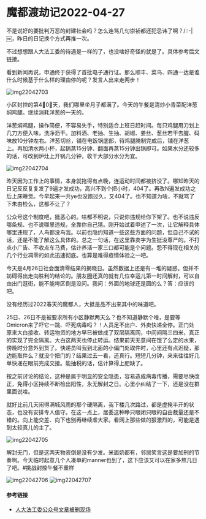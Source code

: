 # 魔都渡劫记2022-04-27

不是说好的要批判万恶的封建社会吗？怎么连骂几句崇祯都还犯忌讳了啊？/::-|￼，昨日的日记换个方式再推一次。

不过想想跟人大法工委的待遇是一样的了，也没啥好奇怪的就是了。具体参考后文链接。

看到新闻再说，申通终于获得了首批电子通行证。那么顺丰、菜鸟、四通一达是谁什么时候基于什么样的理由停的呢？发言人出来走两步！

<img decoding="async" src="https://i0.wp.com/s2.loli.net/2022/05/02/ycETBKqwXloLxIr.jpg?w=640&#038;ssl=1" alt="img22042703" data-recalc-dims="1" />

小区封控的第4⃣️0⃣️天，我们哪里坐月子都满了。今天的午餐是清炒小青菜配洋葱焖鸡腿。继续消耗洋葱的一天的。

洋葱焖鸡腿，操作简便，不容易失手，特别适合上班日赶时间。每只鸡腿用刀划上几刀方便入味，洗净沥干。加料酒、老抽、生抽、胡椒、姜丝、葱丝若干去腥、码味放10分钟左右。洋葱切丝，铺在电饭锅底部，待鸡腿腌制完成后，铺在洋葱上。再加清水两小杯，起锅蒸15分钟、翻面再蒸15分钟出锅即可。如果水分还较多的话，可改到炉灶上开锅几分钟，收干大部分水分为宜。

<img decoding="async" src="https://i0.wp.com/s2.loli.net/2022/05/02/5y4HZheJ1SYlI9u.jpg?w=640&#038;ssl=1" alt="img22042704" data-recalc-dims="1" />

昨天因为工作上的事情，本身就拖得有点晚，连运动时间都被挤没了。哪知昨天的日记反反复复发了9遍才发成功，高兴不到个把小时，404了。再改N遍发成功之后上床睡觉。今早起来一共ye也没跑过久，又404了。也不知道为啥，不就骂了下朱由检么，这都不让了？

公众号这个制度吧，挺恶心的。啥都不明说，只说你违规给你下架了。也不说违反哪条规、也不说哪里违规，全靠你自己猜。刚开始试着申述了一次，让它解释具体哪里违规了，人鸟都没鸟我。以前也隐约知道一些这些方面的问题，但自己不试的话，还是不能了解这么具体的。总之一句话，在这里靠卖字为生挺没尊严的。不打点小广告、不收点车马费，估计养活一家三口都可能是个问题。怨不得现在相关的几个行业凋零的如此迅速彻底。也算是难得疫情体验之一吧。

今天是4月26日社会面清零结果的揭晓日。虽然数据上还是有一堆的疑惑。但并不妨碍得出走向胜利的结论的。朋友圈还真的就有几位幸运儿第一时间解封，可以自由出门逛街，能不能垮区倒是没问。我问：外面的地球还是圆的么？答：应该的吧。

没有经历过2022春天的魔都人，大抵是品不出来其中的味道吧。

25日、26日不是被要求所有小区静默两天么？也不知道静默个啥，是要等Omicron来了吓它一跳、吓死病毒吗？！人员足不出户、外卖快递全停。正门处原来大白接收、转运物资的地方早已被做成了双层隔离网，中间间隔三四米，真正的实现了完全隔离。大白这两天也停止转运。结果前天无意间在饿了么定的水果，傍晚时分意外到货了。快递员叫我到北面的小偏门处取件时，心里还有点迟疑，那边能取件么？就没个把门的？结果过去一看，还真行。短短几分钟，来来往往好几单快递在眼前完成交接。能抽税的话，估计算得上肥缺了。

按之前讨论的结论，这种是属于明显的安全隐患，容易造成病毒传播，需要尽快改正，免得小区持续不断检出阳性，永无解封之日。心里小纠结了一下，还是没在群里面说啥。

就好比前几天闹得满城风雨的那个硬隔离，我下楼几次路过，都是虚掩半开的状态，也没有安排专人值守。在这一点上，居委这种睁只眼闭只眼的自由裁量还是不错的。向上能交差、向下也别再继续虐大家。看网上那些做的狠激烈的，可能是遇到太较真儿的主了。

<img decoding="async" src="https://i0.wp.com/s2.loli.net/2022/05/02/j7FD9oXWrCxYZh5.jpg?w=640&#038;ssl=1" alt="img22042705" data-recalc-dims="1" />

解封无门，但是这两天物资倒是没有少发。米面奶都有，邻居笑言这是要加刑的节奏啊。今天临时起意几个人凑单的manner也到了，这下应该又可以在家多熬几日了吧。#挑战封控午餐不重样

<img decoding="async" src="https://i0.wp.com/s2.loli.net/2022/05/02/Sm9OjC74qNkHnQe.jpg?w=640&#038;ssl=1" alt="img22042706" data-recalc-dims="1" />
<img decoding="async" src="https://i0.wp.com/s2.loli.net/2022/05/02/6VhpDiRTIuvoYrj.jpg?w=640&#038;ssl=1" alt="img22042707" data-recalc-dims="1" />

#### 参考链接

  * [人大法工委公众号文章被删现场][1]

 [1]: https://mp.weixin.qq.com/s/2kKGC_vwEveYmFzy3Xg9-g


